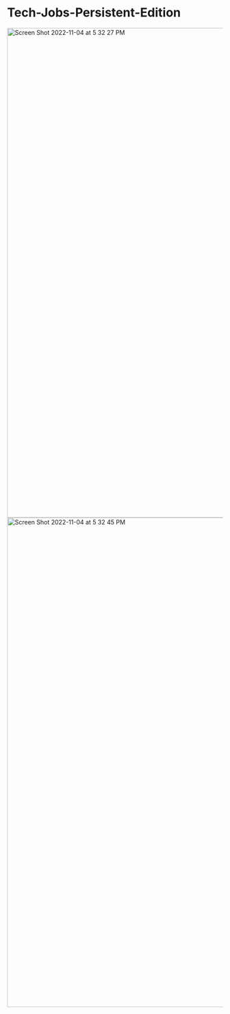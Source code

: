 # Tech-Jobs-Persistent-Edition


<img width="1141" alt="Screen Shot 2022-11-04 at 5 32 27 PM" src="https://user-images.githubusercontent.com/17935336/200084418-6bfa99e3-61f7-43eb-963b-10eeb5a5284f.png">
<img width="1141" alt="Screen Shot 2022-11-04 at 5 32 45 PM" src="https://user-images.githubusercontent.com/17935336/200084422-68413bd4-1bed-4ad4-86c4-ab3351871def.png">
